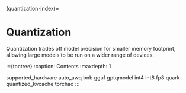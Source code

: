 (quantization-index)=

# Quantization

Quantization trades off model precision for smaller memory footprint, allowing large models to be run on a wider range of devices.

:::{toctree}
:caption: Contents
:maxdepth: 1

supported_hardware
auto_awq
bnb
gguf
gptqmodel
int4
int8
fp8
quark
quantized_kvcache
torchao
:::
